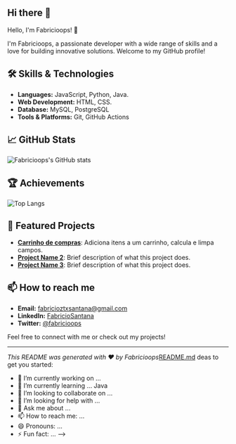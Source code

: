 ## Hi there 👋



  Hello, I'm Fabricioops! 👋

I'm Fabricioops, a passionate developer with a wide range of skills and a love for building innovative solutions. Welcome to my GitHub profile!

## 🛠️ Skills & Technologies

- **Languages:** JavaScript, Python, Java.
- **Web Development:** HTML, CSS.
- **Database:** MySQL, PostgreSQL
- **Tools & Platforms:**  Git, GitHub Actions

## 📈 GitHub Stats

![Fabricioops's GitHub stats](https://github-readme-stats.vercel.app/api?username=Fabricioops&show_icons=true&theme=radical)

## 🏆 Achievements

![Top Langs](https://github-readme-stats.vercel.app/api/top-langs/?username=Fabricioops&layout=compact&theme=radical)

## 💼 Featured Projects

- [**Carrinho de compras**](https://github.com/Fabricioops/project-name-1): Adiciona itens a um carrinho, calcula e limpa campos.
- [**Project Name 2**](https://github.com/Fabricioops/project-name-2): Brief description of what this project does.
- [**Project Name 3**](https://github.com/Fabricioops/project-name-3): Brief description of what this project does.

## 📫 How to reach me

- **Email:** fabricioztxsantana@gmail.com
- **LinkedIn:** [FabricioSantana]([[https://www.linkedin.com/in/fabricio-santana-9b3749213/]])
- **Twitter:** [@fabricioops](https://twitter.com/fabricioops)

Feel free to connect with me or check out my projects!

---

*This README was generated with ❤️ by Fabricioops*[README.md](https://github.com/user-attachments/files/18926950/README.md)
deas to get you started:

- 🔭 I’m currently working on ...
- 🌱 I’m currently learning ... Java
- 👯 I’m looking to collaborate on ...
- 🤔 I’m looking for help with ...
- 💬 Ask me about ...
- 📫 How to reach me: ...
- 😄 Pronouns: ...
- ⚡ Fun fact: ...
-->
